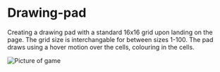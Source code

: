 # Drawing-pad

Creating a drawing pad with a standard 16x16 grid upon landing on the page. The grid size is interchangable for between sizes 1-100. 
The pad draws using a hover motion over the cells, colouring in the cells. 

![Picture of game](../Drawing-Pad/screenshot.png) 